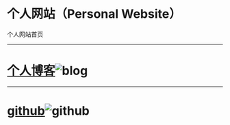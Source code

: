 # 个人网站（Personal Website）
  个人网站首页

----
# [个人博客](https://gxlself.com)![blog](https://gxlself.com/images/icon-blog.png)
----
# [github](https://github.com/gxlself)![github](https://gxlself.com/images/icon-github.png)
